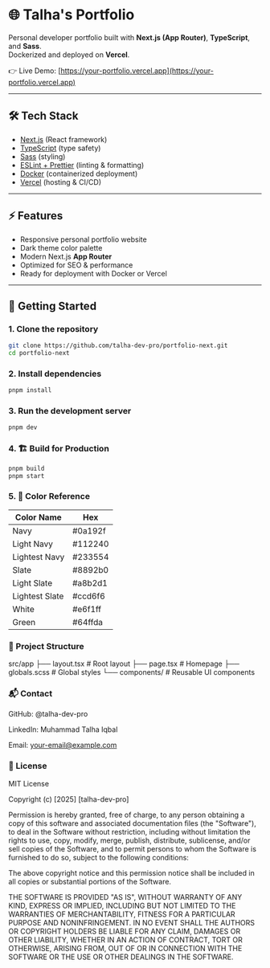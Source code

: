 # 🌐 Talha's Portfolio

Personal developer portfolio built with **Next.js (App Router)**, **TypeScript**, and **Sass**.  
Dockerized and deployed on **Vercel**.

👉 Live Demo: [https://your-portfolio.vercel.app](https://your-portfolio.vercel.app)

---

## 🛠️ Tech Stack

- [Next.js](https://nextjs.org/) (React framework)
- [TypeScript](https://www.typescriptlang.org/) (type safety)
- [Sass](https://sass-lang.com/) (styling)
- [ESLint + Prettier](https://eslint.org/) (linting & formatting)
- [Docker](https://www.docker.com/) (containerized deployment)
- [Vercel](https://vercel.com/) (hosting & CI/CD)

---

## ⚡ Features

- Responsive personal portfolio website
- Dark theme color palette
- Modern Next.js **App Router**
- Optimized for SEO & performance
- Ready for deployment with Docker or Vercel

---

## 🚀 Getting Started

### 1. Clone the repository

```bash
git clone https://github.com/talha-dev-pro/portfolio-next.git
cd portfolio-next
```

### 2. Install dependencies

```bash
pnpm install
```

### 3. Run the development server

```bash
pnpm dev
```

### 4. 🏗️ Build for Production

```bash
pnpm build
pnpm start
```

### 5. 🎨 Color Reference

| Color Name     | Hex     |
| -------------- | ------- |
| Navy           | #0a192f |
| Light Navy     | #112240 |
| Lightest Navy  | #233554 |
| Slate          | #8892b0 |
| Light Slate    | #a8b2d1 |
| Lightest Slate | #ccd6f6 |
| White          | #e6f1ff |
| Green          | #64ffda |

### 📂 Project Structure

src/app
├── layout.tsx # Root layout
├── page.tsx # Homepage
├── globals.scss # Global styles
└── components/ # Reusable UI components

### 📬 Contact

GitHub: @talha-dev-pro

LinkedIn: Muhammad Talha Iqbal

Email: your-email@example.com

### 📄 License

MIT License

Copyright (c) [2025] [talha-dev-pro]

Permission is hereby granted, free of charge, to any person obtaining a copy
of this software and associated documentation files (the "Software"), to deal
in the Software without restriction, including without limitation the rights
to use, copy, modify, merge, publish, distribute, sublicense, and/or sell
copies of the Software, and to permit persons to whom the Software is
furnished to do so, subject to the following conditions:

The above copyright notice and this permission notice shall be included in all
copies or substantial portions of the Software.

THE SOFTWARE IS PROVIDED "AS IS", WITHOUT WARRANTY OF ANY KIND, EXPRESS OR
IMPLIED, INCLUDING BUT NOT LIMITED TO THE WARRANTIES OF MERCHANTABILITY,
FITNESS FOR A PARTICULAR PURPOSE AND NONINFRINGEMENT. IN NO EVENT SHALL THE
AUTHORS OR COPYRIGHT HOLDERS BE LIABLE FOR ANY CLAIM, DAMAGES OR OTHER
LIABILITY, WHETHER IN AN ACTION OF CONTRACT, TORT OR OTHERWISE, ARISING FROM,
OUT OF OR IN CONNECTION WITH THE SOFTWARE OR THE USE OR OTHER DEALINGS IN THE
SOFTWARE.
